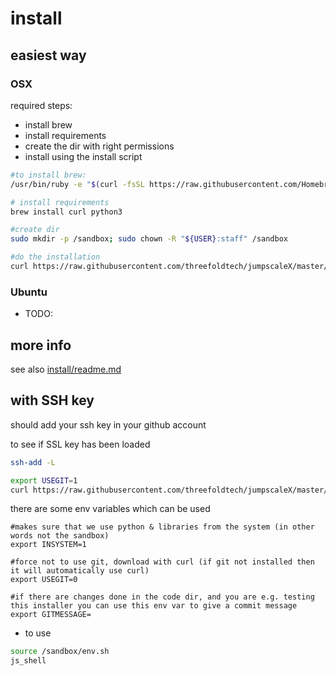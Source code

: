 
# install

## easiest way

### OSX

required steps:

- install brew
- install requirements
- create the dir with right permissions
- install using the install script

```bash
#to install brew:
/usr/bin/ruby -e "$(curl -fsSL https://raw.githubusercontent.com/Homebrew/install/master/install)"

# install requirements
brew install curl python3

#create dir
sudo mkdir -p /sandbox; sudo chown -R "${USER}:staff" /sandbox

#do the installation
curl https://raw.githubusercontent.com/threefoldtech/jumpscaleX/master/install/install.py?$RANDOM > /tmp/install.py;python3 /tmp/install.py
```

### Ubuntu

- TODO:


## more info

see also [install/readme.md](../install/readme.md)

## with SSH key

should add your ssh key in your github account 

to see if SSL key has been loaded
```bash 
ssh-add -L
``` 

```bash
export USEGIT=1
curl https://raw.githubusercontent.com/threefoldtech/jumpscaleX/master/install/install.py?$RANDOM > /tmp/install.py;python3 /tmp/install.py
```

there are some env variables which can be used
```
#makes sure that we use python & libraries from the system (in other words not the sandbox)
export INSYSTEM=1

#force not to use git, download with curl (if git not installed then it will automatically use curl)
export USEGIT=0

#if there are changes done in the code dir, and you are e.g. testing this installer you can use this env var to give a commit message
export GITMESSAGE=
```

- to use

```bash
source /sandbox/env.sh
js_shell
```

